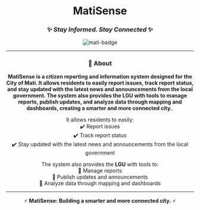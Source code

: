 <div align="center">

# MatiSense  

### ✨ *Stay Informed. Stay Connected* ✨  

<img src="https://img.shields.io/badge/City%20of%20Mati-Digital%20Innovation-blue?style=for-the-badge&logo=gov" alt="mati-badge" />

---

### 📌 About  
**MatiSense is a citizen reporting and information system designed for the City of Mati. It allows residents to easily report issues, track report status, and stay updated with the latest news and announcements from the local government. The system also provides the LGU with tools to manage reports, publish updates, and analyze data through mapping and dashboards, creating a smarter and more connected city.**.  

It allows residents to easily:  
✔️ Report issues  
✔️ Track report status  
✔️ Stay updated with the latest news and announcements from the local government  

The system also provides the **LGU** with tools to:  
🔹 Manage reports  
🔹 Publish updates and announcements  
🔹 Analyze data through mapping and dashboards  

---

⚡ **MatiSense: Building a smarter and more connected city.** ⚡  

</div>
